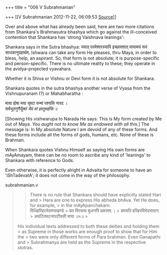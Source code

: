 +++
title = "006 V Subrahmanian"

+++
[[V Subrahmanian	2012-11-22, 06:09:53 [Source](https://groups.google.com/g/bvparishat/c/321EevW5nu0)]]



Over and above what has already been said, here are two more citations from Shankara's Brahmasutra bhashya which go against the ill-conceived contention that Shankara has 'strong Vaishnava leanings':  
  
Shankara says in the Sutra bhashya: स्यात् परमेश्वरस्यापि इच्छावशात् मायामयं रूपं साधकानुग्रहार्थम्. Ishwara can take any form He pleases, thru Maya, in order to bless, help, an aspirant. So, that form is not absolute; it is purpose-specific and person-specific. There is no ultimate reality to these; they operate in the avidya-projected vyavahara.  
  
Whether it is Shiva or Vishnu or Devi form it is not absolute for Shankara.  
  
Shankara quotes in the sutra bhashya another verse of Vyasa from the Vishnupuranam (?) or Mahabharatha :  
  
माया ह्येषा मया सृष्टा यन्मां पश्यसि नारद ।  
सर्वभूतगुणैर्युक्तं *मैवं मां ज्ञातुमर्हसि* ॥   
  
\[Showing His vishwarupa to Narada He says: This is My form created by Me out of Maya. *You aught not to know Me as endowed with all this.*\]
The message is: In My absolute Nature I am devoid of any of these forms. And these forms include all the forms of gods, humans, etc. None of these is Brahman.  
  
When Shankara quotes Vishnu Himself as saying His own forms are mAyAmayam, there can be no room to ascribe any kind of 'leanings' to Shankara with reference to Gods.  
  
Even otherwise, it is perfectly alright in Advaita for someone to have an 'iShTadevatA'; it does not come in the way of the philosophy.  
  
subrahmanian.v  
  

> 
> > 
> > There is no rule that Shankara should have explicitly stated Hari and > Hara are one to express His abheda bhAva. Yet He does, for example, > in the mAyApanchakam:  
> > विधिहरिहरभेदमप्यखण्डे >
> बत विरचय्य बुधानपि प्रकामम् । >
> भ्रमयति हरिहरविभेदभावान् >
> अघटितघटनापटीयसी माया ॥५॥ >
>   
> His individual texts addressed to both these deities and holding them > as Supreme in those works are enough proof to show that for Him the > two were only different forms of Para brahman. Even Ganapathi and > Subrahmanya are held as the Supreme in the respective stotras.    
> > 
> >   
> > 

  

